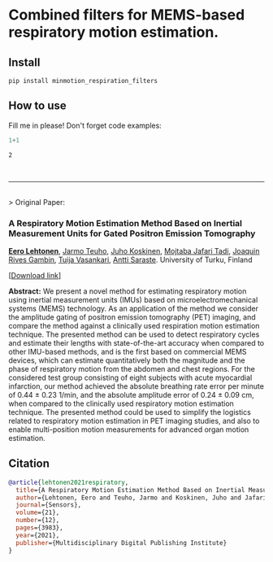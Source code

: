 # Combined filters for MEMS-based respiratory motion estimation.



## Install

`pip install minmotion_respiration_filters`

## How to use

Fill me in please! Don't forget code examples:

```python
1+1
```




    2



<br />
<hr /> 
<br />
> Original Paper:

### A Respiratory Motion Estimation Method Based on Inertial Measurement Units for Gated Positron Emission Tomography

[**Eero Lehtonen**](https://www.mdpi.com/1424-8220/21/12/3983), [Jarmo Teuho](https://www.mdpi.com/1424-8220/21/12/3983), [Juho Koskinen](https://www.mdpi.com/1424-8220/21/12/3983), [Mojtaba Jafari Tadi](https://www.mdpi.com/1424-8220/21/12/3983), [Joaquin Rives Gambin](https://www.mdpi.com/1424-8220/21/12/3983), [Tuija Vasankari](https://www.mdpi.com/1424-8220/21/12/3983), [Antti Saraste](https://www.mdpi.com/1424-8220/21/12/3983).
University of Turku, Finland

[[Download link](https://www.mdpi.com/1424-8220/21/12/3983)]

**Abstract:**
We present a novel method for estimating respiratory motion using inertial measurement
units (IMUs) based on microelectromechanical systems (MEMS) technology. As an application of
the method we consider the amplitude gating of positron emission tomography (PET) imaging, and
compare the method against a clinically used respiration motion estimation technique. The presented
method can be used to detect respiratory cycles and estimate their lengths with state-of-the-art
accuracy when compared to other IMU-based methods, and is the first based on commercial MEMS
devices, which can estimate quantitatively both the magnitude and the phase of respiratory motion
from the abdomen and chest regions. For the considered test group consisting of eight subjects
with acute myocardial infarction, our method achieved the absolute breathing rate error per minute
of 0.44 ± 0.23 1/min, and the absolute amplitude error of 0.24 ± 0.09 cm, when compared to the
clinically used respiratory motion estimation technique. The presented method could be used to
simplify the logistics related to respiratory motion estimation in PET imaging studies, and also to
enable multi-position motion measurements for advanced organ motion estimation.



Citation
----------
```BibTex
@article{lehtonen2021respiratory,
  title={A Respiratory Motion Estimation Method Based on Inertial Measurement Units for Gated Positron Emission Tomography},
  author={Lehtonen, Eero and Teuho, Jarmo and Koskinen, Juho and Jafari Tadi, Mojtaba and Kl{\'e}n, Riku and Siekkinen, Reetta and Rives Gambin, Joaquin and Vasankari, Tuija and Saraste, Antti},
  journal={Sensors},
  volume={21},
  number={12},
  pages={3983},
  year={2021},
  publisher={Multidisciplinary Digital Publishing Institute}
}
```
